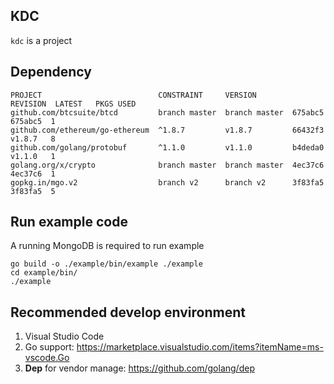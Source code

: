 ## KDC

`kdc` is a project

## Dependency

```
PROJECT                          CONSTRAINT     VERSION        REVISION  LATEST   PKGS USED
github.com/btcsuite/btcd         branch master  branch master  675abc5   675abc5  1
github.com/ethereum/go-ethereum  ^1.8.7         v1.8.7         66432f3   v1.8.7   8
github.com/golang/protobuf       ^1.1.0         v1.1.0         b4deda0   v1.1.0   1
golang.org/x/crypto              branch master  branch master  4ec37c6   4ec37c6  1
gopkg.in/mgo.v2                  branch v2      branch v2      3f83fa5   3f83fa5  5
```


## Run example code

A running MongoDB is required to run example

```
go build -o ./example/bin/example ./example
cd example/bin/
./example
```

## Recommended develop environment

1. Visual Studio Code
2. Go support: https://marketplace.visualstudio.com/items?itemName=ms-vscode.Go
3. **Dep** for vendor manage: https://github.com/golang/dep